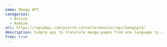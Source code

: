 ```yaml
---
name: Manga API
categories:
  - Action
  - RomCom
url: https://rapidapi.com/pierre.carcellermeunier/api/mangapi3/
description: Simple api to translate manga pages from one language to another. (Example English -> German)
free: true
---
```

